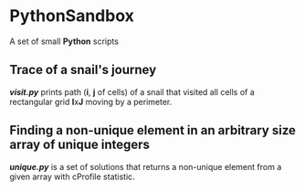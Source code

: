 # PythonSandbox
A set of small **Python** scripts
## Trace of a snail's journey
***visit.py*** prints path (**i**, **j** of cells) of a snail that visited all cells of a rectangular grid **I**x**J** moving by a perimeter.
## Finding a non-unique element in an arbitrary size array of unique integers
***unique.py*** is a set of solutions that returns a non-unique element from a given array with cProfile statistic.